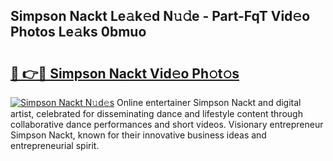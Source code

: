 ## Simpson Nackt Le𝚊k𝚎d N𝚞𝚍e - Part-FqT Vid𝚎o Photos Le𝚊ks 0bmuo

# <h2><a href="http://fb3i5n.evod.top/?m=Simpson+Nackt">🔗 👉🔴 Simpson Nackt Vid𝚎o Ph𝚘t𝚘s</a></h2>

[![Simpson Nackt N𝚞d𝚎s](https://i.imgur.com/8V9OHl7.gif)](http://fb3i5n.evod.top/?m=Simpson+Nackt)
Online entertainer Simpson Nackt and digital artist, celebrated for disseminating dance and lifestyle content through collaborative dance performances and short videos. Visionary entrepreneur Simpson Nackt, known for their innovative business ideas and entrepreneurial spirit. 
